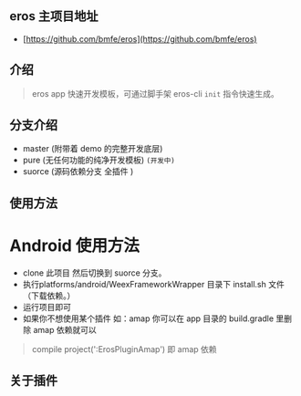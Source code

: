## eros 主项目地址
- [https://github.com/bmfe/eros](https://github.com/bmfe/eros)


## 介绍

> eros app 快速开发模板，可通过脚手架 eros-cli `init` 指令快速生成。

## 分支介绍

- master (附带着 demo 的完整开发底层)
- pure (无任何功能的纯净开发模板) `(开发中)`
- suorce (源码依赖分支 全插件 )

## 使用方法
#  Android 使用方法
* clone 此项目 然后切换到 suorce 分支。
* 执行platforms/android/WeexFrameworkWrapper 目录下 install.sh 文件 （下载依赖。）
* 运行项目即可
* 如果你不想使用某个插件 如：amap 你可以在 app 目录的 build.gradle 里删除 amap 依赖就可以
> compile project(':ErosPluginAmap') 即 amap 依赖
## 关于插件


